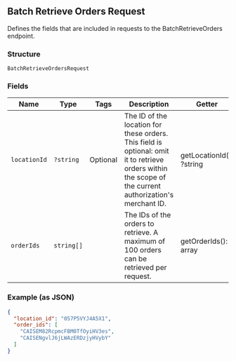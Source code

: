 ## Batch Retrieve Orders Request

Defines the fields that are included in requests to the
BatchRetrieveOrders endpoint.

### Structure

`BatchRetrieveOrdersRequest`

### Fields

| Name | Type | Tags | Description | Getter | Setter |
|  --- | --- | --- | --- | --- | --- |
| `locationId` | `?string` | Optional | The ID of the location for these orders. This field is optional: omit it to retrieve<br>orders within the scope of the current authorization's merchant ID. | getLocationId(): ?string | setLocationId(?string locationId): void |
| `orderIds` | `string[]` |  | The IDs of the orders to retrieve. A maximum of 100 orders can be retrieved per request. | getOrderIds(): array | setOrderIds(array orderIds): void |

### Example (as JSON)

```json
{
  "location_id": "057P5VYJ4A5X1",
  "order_ids": [
    "CAISEM82RcpmcFBM0TfOyiHV3es",
    "CAISENgvlJ6jLWAzERDzjyHVybY"
  ]
}
```

